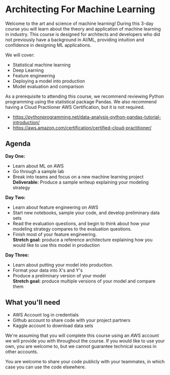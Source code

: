 # Architecting For Machine Learning
Welcome to the art and science of machine learning! During this 3-day course you will learn about the theory and application of machine learning in industry. This course is designed for architects and developers who did not previously have a background in AI/ML, providing intuition and confidence in designing ML applications.

We will cover:
- Statistical machine learning
- Deep Learning
- Feature engineering
- Deploying a model into production
- Model evaluation and comparison

As a prerequisite to attending this course, we recommend reviewing Python programming using the statistical package Pandas. We also recommend having a Cloud Practiioner AWS Certification, but it is not required.
- https://pythonprogramming.net/data-analysis-python-pandas-tutorial-introduction/ 
- https://aws.amazon.com/certification/certified-cloud-practitioner/ 

## Agenda

__Day One:__
- Learn about ML on AWS
- Go through a sample lab
- Break into teams and focus on a new machine learning project\
__Deliverable:__ Produce a sample writeup explaining your modeling strategy

__Day Two:__ 
- Learn about feature engineering on AWS
- Start new notebooks, sample your code, and develop preliminary data sets
- Read the evaluation questions, and begin to think about how your modeling strategy compares to the evaluation questions.
- Finish most of your feature engineering.\
__Stretch goal:__ produce a reference architecture explaining how you would like to use this model in production

__Day Three:__
- Learn about putting your model into production.
- Format your data into X's and Y's
- Produce a preliminary version of your model\
__Stretch goal:__ produce multiple versions of your model and compare them

## What you'll need
- AWS Account log in credentials
- Github account to share code with your project partners
- Kaggle account to download data sets

We're assuming that you will complete this course using an AWS account we will provide you with throughout the course. If you would like to use your own, you are welcome to, but we cannot guarantee technical success in other accounts.

You are welcome to share your code publicly with your teammates, in which case you can use the code elsewhere.
